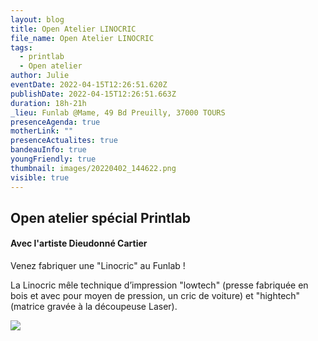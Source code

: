 ```yaml
---
layout: blog
title: Open Atelier LINOCRIC
file_name: Open Atelier LINOCRIC
tags:
  - printlab
  - Open atelier
author: Julie
eventDate: 2022-04-15T12:26:51.620Z
publishDate: 2022-04-15T12:26:51.663Z
duration: 18h-21h
_lieu: Funlab @Mame, 49 Bd Preuilly, 37000 TOURS
presenceAgenda: true
motherLink: ""
presenceActualites: true
bandeauInfo: true
youngFriendly: true
thumbnail: images/20220402_144622.png
visible: true
---
```

## Open atelier spécial Printlab

#### Avec l'artiste Dieudonné Cartier

Venez fabriquer une "Linocric" au Funlab ! 

La Linocric mêle technique d’impression "lowtech" (presse fabriquée en bois et avec pour moyen de pression, un cric de voiture) et "hightech" (matrice gravée à la découpeuse Laser).

![](images/20220402_144622.png)